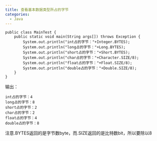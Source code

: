 ```yaml
---
title: 查看基本数据类型所占的字节
categories:
  - Java
---
```


```
public class MainTest {
    public static void main(String args[]) throws Exception {
        System.out.println("int占的字节："+Integer.BYTES);
        System.out.println("long占的字节："+Long.BYTES);
        System.out.println("short占的字节："+Short.BYTES);
        System.out.println("char占的字节："+Character.SIZE/8);
        System.out.println("float占的字节："+Float.SIZE/8);
        System.out.println("double占的字节："+Double.SIZE/8);
    }
}
```
输出：
```
int占的字节：4
long占的字节：8
short占的字节：2
char占的字节：2
float占的字节：4
double占的字节：8
```
注意.BYTES返回的是字节数byte，而.SIZE返回的是比特数bit，所以要除以8
                                                                                                                                                                                                                                                                                                                                                                                                                                                                                                                                                                                                                                                                                                                                                                                                                                                                                                                                                                                                                                                                                                                                                                                                                                                                                                                                                                                                                                                                                                                                                                                                                                                                                                                                                                                                                                                                                                                                                                                                                                                                                                                                                                                                                                                                                                                                                                                                                                                                                                                                                                                                                                                                                                                                                                                                                                                                                                                                                                                                                                                                                                                                                                                                                                                                                                                                                                                                                                                                                                                                                                                                                                                                                                                                                                                                                                                                                                                                                                                                                                                                                                                                                                                                                                                                                                                                                                                                                                                                                                                                                                                                                                                                                                                                                                                                                                                                                                                                                                                                                                                                                                                                                                                                                                                                                                                                                                                                                                                                                                                                                                                                                                                                                                                                                                                                                                                                                                                                                                                                                                                                                                                                                                                                                                                                                                                                                                                                                                                                                                                                                                                                                                                                                                                                                                                                                                                                                                                                                                                                                                                                                                                                                                                                                                                                                                                                                                                                                                                                                                                                                                                                                                                                                                                                                                                                                                                                                                                                                                                                                                                                                                                                                                                                                                                                                                                                                                                                                                                                                                                                                                                                                                                                                                                                                                                                                                                                                                                                                                                                                                                                                                                                                                                                                                                                                                                                                                                                                                                                                                                                                                                                                                                                                                                                                                                                                                                                                                     